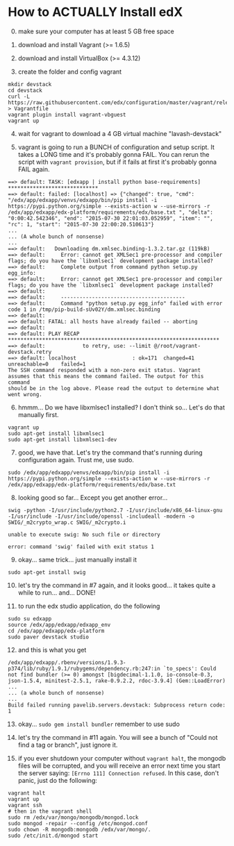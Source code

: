 How to ACTUALLY Install edX
===========================

0. make sure your computer has at least 5 GB free space

1. download and install Vagrant (>= 1.6.5)

2. download and install VirtualBox (>= 4.3.12)

3. create the folder and config vagrant

```
mkdir devstack
cd devstack
curl -L https://raw.githubusercontent.com/edx/configuration/master/vagrant/release/devstack/Vagrantfile > Vagrantfile
vagrant plugin install vagrant-vbguest
vagrant up
```

4. wait for vagrant to download a 4 GB virtual machine "lavash-devstack"

5. vagrant is going to run a BUNCH of configuration and setup script. It takes a LONG time and it's probably gonna FAIL. You can rerun the script with ```vagrant provision```, but if it fails at first it's probably gonna FAIL again.

```
==> default: TASK: [edxapp | install python base-requirements] *****************************
==> default: failed: [localhost] => {"changed": true, "cmd": "/edx/app/edxapp/venvs/edxapp/bin/pip install -i https://pypi.python.org/simple --exists-action w --use-mirrors -r /edx/app/edxapp/edx-platform/requirements/edx/base.txt ", "delta": "0:00:42.542346", "end": "2015-07-30 22:01:03.052959", "item": "", "rc": 1, "start": "2015-07-30 22:00:20.510613"}
...
... (A whole bunch of nonsense)
...
==> default:   Downloading dm.xmlsec.binding-1.3.2.tar.gz (119kB)
==> default:     Error: cannot get XMLSec1 pre-processor and compiler flags; do you have the `libxmlsec1` development package installed?
==> default:     Complete output from command python setup.py egg_info:
==> default:     Error: cannot get XMLSec1 pre-processor and compiler flags; do you have the `libxmlsec1` development package installed?
==> default:
==> default:     ----------------------------------------
==> default:     Command "python setup.py egg_info" failed with error code 1 in /tmp/pip-build-sUv02Y/dm.xmlsec.binding
==> default:
==> default: FATAL: all hosts have already failed -- aborting
==> default:
==> default: PLAY RECAP ********************************************************************
==> default:            to retry, use: --limit @/root/vagrant-devstack.retry
==> default: localhost                  : ok=171  changed=41   unreachable=0    failed=1
The SSH command responded with a non-zero exit status. Vagrant
assumes that this means the command failed. The output for this command
should be in the log above. Please read the output to determine what
went wrong.
```

6. hmmm... Do we have libxmlsec1 installed? I don't think so... Let's do that manually first.

```
vagrant up
sudo apt-get install libxmlsec1
sudo apt-get install libxmlsec1-dev
```

7. good, we have that. Let's try the command that's running during configuration again. Trust me, use sudo.

```
sudo /edx/app/edxapp/venvs/edxapp/bin/pip install -i https://pypi.python.org/simple --exists-action w --use-mirrors -r /edx/app/edxapp/edx-platform/requirements/edx/base.txt
```

8. looking good so far... Except you get another error...

```
swig -python -I/usr/include/python2.7 -I/usr/include/x86_64-linux-gnu -I/usr/include -I/usr/include/openssl -includeall -modern -o SWIG/_m2crypto_wrap.c SWIG/_m2crypto.i

unable to execute swig: No such file or directory

error: command 'swig' failed with exit status 1
```

9. okay... same trick... just manually install it

```
sudo apt-get install swig
```

10. let's try the command in #7 again, and it looks good... it takes quite a while to run... and... DONE!

11. to run the edx studio application, do the following

```
sudo su edxapp
source /edx/app/edxapp/edxapp_env
cd /edx/app/edxapp/edx-platform
sudo paver devstack studio
```

12. and this is what you get

```
/edx/app/edxapp/.rbenv/versions/1.9.3-p374/lib/ruby/1.9.1/rubygems/dependency.rb:247:in `to_specs': Could not find bundler (>= 0) amongst [bigdecimal-1.1.0, io-console-0.3, json-1.5.4, minitest-2.5.1, rake-0.9.2.2, rdoc-3.9.4] (Gem::LoadError)
...
... (a whole bunch of nonsense)
...
Build failed running pavelib.servers.devstack: Subprocess return code: 1
```

13. okay... ```sudo gem install bundler``` remember to use sudo

14. let's try the command in #11 again. You will see a bunch of "Could not find a tag or branch", just ignore it.



9. if you ever shutdown your computer without ```vagrant halt```, the mongodb files will be corrupted, and you will receive an error next time you start the server saying: ```[Errno 111] Connection refused```. In this case, don't panic, just do the following:

```
vagrant halt
vagrant up
vagrant ssh
# then in the vagrant shell
sudo rm /edx/var/mongo/mongodb/mongod.lock
sudo mongod -repair --config /etc/mongod.conf
sudo chown -R mongodb:mongodb /edx/var/mongo/.
sudo /etc/init.d/mongod start
```